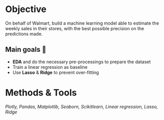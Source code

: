 # Objective 
On behalf of Walmart, build a machine learning model able to estimate the weekly sales in their stores, with the best possible precision on the predictions made.

## Main goals 🎯
- **EDA** and do the necessary pre-processings to prepare the dataset
- Train a linear regression as baseline
- Use **Lasso** & **Ridge** to prevent over-fitting

# Methods & Tools 
_Plotly, Pandas, Matplotlib, Seaborn, Scikitlearn, Linear regression, Lasso, Ridge_